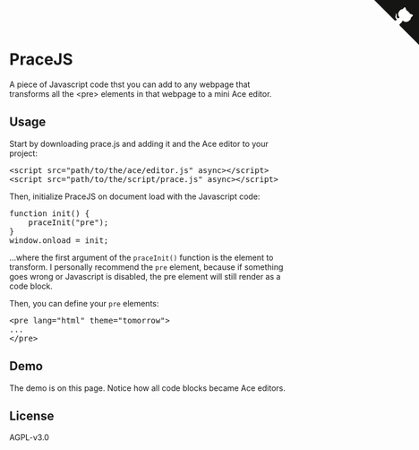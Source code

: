 <script src="https://cdnjs.cloudflare.com/ajax/libs/ace/1.4.3/ace.js"></script>
<script src="https://cdnjs.cloudflare.com/ajax/libs/ace/1.4.3/mode-html.js"></script>
<script src="https://cdnjs.cloudflare.com/ajax/libs/ace/1.4.3/mode-javascript.js"></script>
<script src="https://kiedtl.surge.sh/js/prace/prace.js"></script>
<script>
  function init() {
      praceInit("pre");
  }
  window.onload = init;
</script>

<a href="https://github.com/kiedtl/invisitext" class="github-corner" aria-label="View source on GitHub"><svg width="80" height="80" viewBox="0 0 250 250" style="fill:#151513; color:#fff; position: absolute; top: 0; border: 0; right: 0;" aria-hidden="true"><path d="M0,0 L115,115 L130,115 L142,142 L250,250 L250,0 Z"></path><path d="M128.3,109.0 C113.8,99.7 119.0,89.6 119.0,89.6 C122.0,82.7 120.5,78.6 120.5,78.6 C119.2,72.0 123.4,76.3 123.4,76.3 C127.3,80.9 125.5,87.3 125.5,87.3 C122.9,97.6 130.6,101.9 134.4,103.2" fill="currentColor" style="transform-origin: 130px 106px;" class="octo-arm"></path><path d="M115.0,115.0 C114.9,115.1 118.7,116.5 119.8,115.4 L133.7,101.6 C136.9,99.2 139.9,98.4 142.2,98.6 C133.8,88.0 127.5,74.4 143.8,58.0 C148.5,53.4 154.0,51.2 159.7,51.0 C160.3,49.4 163.2,43.6 171.4,40.1 C171.4,40.1 176.1,42.5 178.8,56.2 C183.1,58.6 187.2,61.8 190.9,65.4 C194.5,69.0 197.7,73.2 200.1,77.6 C213.8,80.2 216.3,84.9 216.3,84.9 C212.7,93.1 206.9,96.0 205.4,96.6 C205.1,102.4 203.0,107.8 198.3,112.5 C181.9,128.9 168.3,122.5 157.7,114.1 C157.9,116.9 156.7,120.9 152.7,124.9 L141.0,136.5 C139.8,137.7 141.6,141.9 141.8,141.8 Z" fill="currentColor" class="octo-body"></path></svg></a>
<style>
	.github-corner:hover .octo-arm {
		animation: octocat-wave 560ms ease-in-out
	}

	@keyframes octocat-wave {
		0%,
		100% {
			transform: rotate(0)
		}
		20%,
		60% {
			transform: rotate(-25deg)
		}
		40%,
		80% {
			transform: rotate(10deg)
		}
	}

	@media (max-width:500px) {
		.github-corner:hover .octo-arm {
			animation: none
		}
		.github-corner .octo-arm {
			animation: octocat-wave 560ms ease-in-out
		}
	}
</style>

# PraceJS
A piece of Javascript code thst you can add to any webpage that transforms all the &lt;pre> elements in that webpage to a mini Ace editor.

## Usage
Start by downloading prace.js and adding it and the Ace editor to your project:
<pre lang="html" theme="tomorrow">
&lt;script src=&quot;path/to/the/ace/editor.js&quot; async&gt;&lt;/script&gt;
&lt;script src=&quot;path/to/the/script/prace.js&quot; async&gt;&lt;/script&gt;
</pre>

Then, initialize PraceJS on document load with the Javascript code:
<pre lang="javascript" theme="tomorrow">
function init() {
    praceInit("pre");
}
window.onload = init;
</pre>
...where the first argument of the `praceInit()` function is the element to transform. I personally recommend the `pre` element, because if something goes wrong or Javascript is disabled, the pre element will still render as a code block.

Then, you can define your `pre` elements:
<pre lang="html" theme="tomorrow">
&lt;pre lang=&quot;html&quot; theme=&quot;tomorrow&quot;&gt;
...
&lt;/pre&gt;
</pre>

## Demo
The demo is on this page. Notice how all code blocks became Ace editors.

## License
AGPL-v3.0

